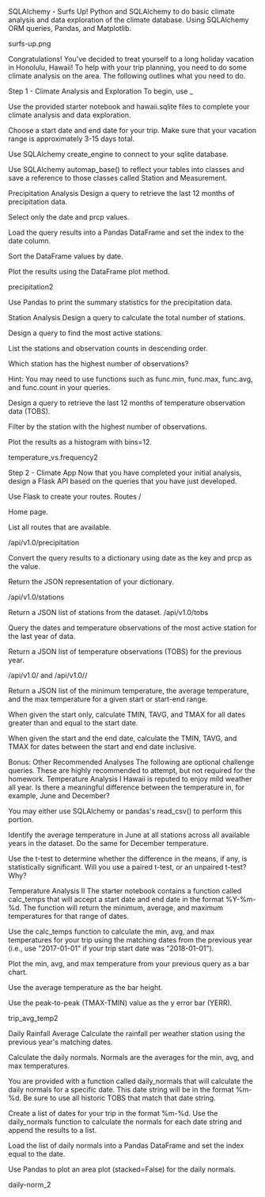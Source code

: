 SQLAlchemy - Surfs Up!
Python and SQLAlchemy to do basic climate analysis and data exploration of the climate database. Using SQLAlchemy ORM queries, Pandas, and Matplotlib.

surfs-up.png

Congratulations! You've decided to treat yourself to a long holiday vacation in Honolulu, Hawaii! To help with your trip planning, you need to do some climate analysis on the area. The following outlines what you need to do.

Step 1 - Climate Analysis and Exploration
To begin, use _

Use the provided starter notebook and hawaii.sqlite files to complete your climate analysis and data exploration.

Choose a start date and end date for your trip. Make sure that your vacation range is approximately 3-15 days total.

Use SQLAlchemy create_engine to connect to your sqlite database.

Use SQLAlchemy automap_base() to reflect your tables into classes and save a reference to those classes called Station and Measurement.

Precipitation Analysis
Design a query to retrieve the last 12 months of precipitation data.

Select only the date and prcp values.

Load the query results into a Pandas DataFrame and set the index to the date column.

Sort the DataFrame values by date.

Plot the results using the DataFrame plot method.

precipitation2

Use Pandas to print the summary statistics for the precipitation data.

Station Analysis
Design a query to calculate the total number of stations.

Design a query to find the most active stations.

List the stations and observation counts in descending order.

Which station has the highest number of observations?

Hint: You may need to use functions such as func.min, func.max, func.avg, and func.count in your queries.

Design a query to retrieve the last 12 months of temperature observation data (TOBS).

Filter by the station with the highest number of observations.

Plot the results as a histogram with bins=12.

temperature_vs.frequency2

Step 2 - Climate App
Now that you have completed your initial analysis, design a Flask API based on the queries that you have just developed.

Use Flask to create your routes.
Routes
/

Home page.

List all routes that are available.

/api/v1.0/precipitation

Convert the query results to a dictionary using date as the key and prcp as the value.

Return the JSON representation of your dictionary.

/api/v1.0/stations

Return a JSON list of stations from the dataset.
/api/v1.0/tobs

Query the dates and temperature observations of the most active station for the last year of data.

Return a JSON list of temperature observations (TOBS) for the previous year.

/api/v1.0/<start> and /api/v1.0/<start>/<end>

Return a JSON list of the minimum temperature, the average temperature, and the max temperature for a given start or start-end range.

When given the start only, calculate TMIN, TAVG, and TMAX for all dates greater than and equal to the start date.

When given the start and the end date, calculate the TMIN, TAVG, and TMAX for dates between the start and end date inclusive.

Bonus: Other Recommended Analyses
The following are optional challenge queries. These are highly recommended to attempt, but not required for the homework.
Temperature Analysis I
Hawaii is reputed to enjoy mild weather all year. Is there a meaningful difference between the temperature in, for example, June and December?

You may either use SQLAlchemy or pandas's read_csv() to perform this portion.

Identify the average temperature in June at all stations across all available years in the dataset. Do the same for December temperature.

Use the t-test to determine whether the difference in the means, if any, is statistically significant. Will you use a paired t-test, or an unpaired t-test? Why?

Temperature Analysis II
The starter notebook contains a function called calc_temps that will accept a start date and end date in the format %Y-%m-%d. The function will return the minimum, average, and maximum temperatures for that range of dates.

Use the calc_temps function to calculate the min, avg, and max temperatures for your trip using the matching dates from the previous year (i.e., use "2017-01-01" if your trip start date was "2018-01-01").

Plot the min, avg, and max temperature from your previous query as a bar chart.

Use the average temperature as the bar height.

Use the peak-to-peak (TMAX-TMIN) value as the y error bar (YERR).

trip_avg_temp2

Daily Rainfall Average
Calculate the rainfall per weather station using the previous year's matching dates.

Calculate the daily normals. Normals are the averages for the min, avg, and max temperatures.

You are provided with a function called daily_normals that will calculate the daily normals for a specific date. This date string will be in the format %m-%d. Be sure to use all historic TOBS that match that date string.

Create a list of dates for your trip in the format %m-%d. Use the daily_normals function to calculate the normals for each date string and append the results to a list.

Load the list of daily normals into a Pandas DataFrame and set the index equal to the date.

Use Pandas to plot an area plot (stacked=False) for the daily normals.

daily-norm_2
